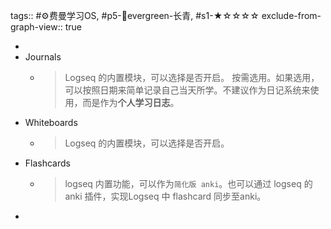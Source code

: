 tags:: #⚙️费曼学习OS, #p5-🌲evergreen-长青, #s1-★☆☆☆☆
exclude-from-graph-view:: true

-
- Journals
	- > Logseq 的内置模块，可以选择是否开启。
	  按需选用。如果选用，可以按照日期来简单记录自己当天所学。不建议作为日记系统来使用，而是作为**个人学习日志**。
- Whiteboards
	- > Logseq 的内置模块，可以选择是否开启。
- Flashcards
	- > logseq 内置功能，可以作为`简化版 anki`。也可以通过 logseq 的 anki 插件，实现Logseq 中 flashcard 同步至anki。
-
